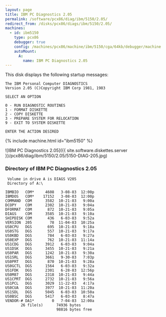 ```yaml
---
layout: page
title: IBM PC Diagnostics 2.05
permalink: /software/pcx86/diag/ibm/5150/2.05/
redirect_from: /disks/pcx86/diags/ibm/5150/2.05/
machines:
  - id: ibm5150
    type: pcx86
    debugger: true
    config: /machines/pcx86/machine/ibm/5150/cga/64kb/debugger/machine.xml
    autoMount:
      A:
        name: IBM PC Diagnostics 2.05
---
```


This disk displays the following startup messages:

    The IBM Personal Computer DIAGNOSTICS                                           
    Version 2.05 (C)Copyright IBM Corp 1981, 1983                                   
                                                                                    
    SELECT AN OPTION                                                                
                                                                                    
    0 - RUN DIAGNOSTIC ROUTINES                                                     
    1 - FORMAT DISKETTE                                                             
    2 - COPY DISKETTE                                                               
    3 - PREPARE SYSTEM FOR RELOCATION                                               
    9 - EXIT TO SYSTEM DISKETTE                                                     
                                                                                    
    ENTER THE ACTION DESIRED                                                        

{% include machine.html id="ibm5150" %}

![IBM PC Diagnostics 2.05]({{ site.software.diskettes.server }}/pcx86/diag/ibm/5150/2.05/5150-DIAG-205.jpg)

### Directory of IBM PC Diagnostics 2.05

     Volume in drive A is DIAGS V205
     Directory of A:\

    IBMBIO   COM*     4608   3-08-83  12:00p
    IBMDOS   COM*    17152   3-08-83  12:00p
    COMMAND  COM      3582  10-21-83   9:00a
    DCOPY    COM      2302  10-21-83   9:04a
    DFORMAT  COM       872  10-21-83   9:05a
    DIAGS    COM      3585  10-21-83   9:10a
    SHIPDISK COM       436   6-03-83   9:52a
    VERSION  205        78  11-04-83  10:25a
    US0CPU   DGS       695  10-21-83   9:18a
    US0STG   DGS       557  10-21-83   9:17a
    US0KBD   DGS       784   6-03-83   9:27a
    US0EXP   DGS       762  10-21-83  11:14a
    US1CDG   DGS      3912   6-03-83   9:04a
    US1DSK   DGS      3455  10-21-83   9:21a
    US0PAR   DGS      1242  10-21-83   9:30a
    US1SRL   DGS      3661   9-30-83   7:03p
    US0PRT   DGS       870  10-21-83   9:28a
    US0GCTL  DGS      1564   6-03-83   9:32a
    US1FDK   DGS      2301   6-28-83  12:56p
    US0M87   DGS      2318  10-21-83   9:44a
    US1CPRT  DGS      2732  10-21-83   9:56a
    US1PCL   DGS      3029  11-22-83   4:17a
    US0CUA   DGS      3977  10-21-83  11:20a
    US1SDL   DGS      5045   6-03-83  10:50a
    US0BSC   DGS      5417   6-03-83   8:47a
    VENDOR-# DA1*        0   7-04-83  12:00a
           26 file(s)      74936 bytes
                           98816 bytes free
